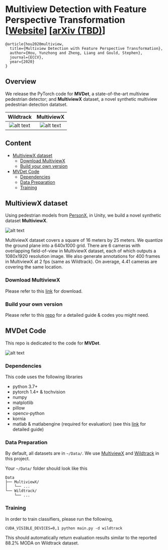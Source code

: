 # Multiview Detection with Feature Perspective Transformation [[Website](https://hou-yz.github.io/publication/2020-eccv2020-mvdet)] [[arXiv (TBD)]()]

```
@article{hou2020multiview,
  title={Multiview Detection with Feature Perspective Transformation},
  author={Hou, Yunzhong and Zheng, Liang and Gould, Stephen},
  journal={ECCV},
  year={2020}
}
```


## Overview
We release the PyTorch code for **MVDet**, a state-of-the-art multiview pedestrian detector; and **MultiviewX** dataset, a novel synthetic multiview pedestrian detection datatset.

Wildtrack             |  MultiviewX
:-------------------------:|:-------------------------:
![alt text](https://hou-yz.github.io/images/eccv2020_mvdet_wildtrack_demo.gif "Detection results on Wildtrack dataset")  |  ![alt text](https://hou-yz.github.io/images/eccv2020_mvdet_multiviewx_demo.gif "Detection results on MultiviewX dataset")

 
## Content
- [MultiviewX dataset](#multiviewx-dataset)
    * [Download MultiviewX](#download-multiviewx)
    * [Build your own version](#build-your-own-version)
- [MVDet Code](#mvdet-code)
    * [Dependencies](#dependencies)
    * [Data Preparation](#data-preparation)
    * [Training](#training)



## MultiviewX dataset
Using pedestrian models from [PersonX](https://github.com/sxzrt/Dissecting-Person-Re-ID-from-the-Viewpoint-of-Viewpoint), in Unity, we build a novel synthetic dataset **MultiviewX**. 

![alt text](https://hou-yz.github.io/images/eccv2020_mvdet_multiviewx_dataset.jpg "Visualization of MultiviewX dataset")

MultiviewX dataset covers a square of 16 meters by 25 meters. We quantize the ground plane into a 640x1000 grid. There are 6 cameras with overlapping field-of-view in MultiviewX dataset, each of which outputs a 1080x1920 resolution image. We also generate annotations for 400 frames in MultiviewX at 2 fps (same as Wildtrack). On average, 4.41 cameras are covering the same location. 

### Download MultiviewX
Please refer to this [link](https://1drv.ms/u/s!AtzsQybTubHfgP9BJt2g7R_Ku4X3Pg?e=GFGeVn) for download.

### Build your own version
Please refer to this [repo]() for a detailed guide & codes you might need.




## MVDet Code
This repo is dedicated to the code for **MVDet**. 

![alt text](https://hou-yz.github.io/images/eccv2020_mvdet_architecture.png "Architecture for MVDet")

### Dependencies
This code uses the following libraries
- python 3.7+
- pytorch 1.4+ & tochvision
- numpy
- matplotlib
- pillow
- opencv-python
- kornia
- matlab & matlabengine (required for evaluation) (see this [link](/multiview_detector/evaluation/README.md) for detailed guide)

### Data Preparation
By default, all datasets are in `~/Data/`. We use [MultiviewX](#multiviewx-dataset) and [Wildtrack](https://www.epfl.ch/labs/cvlab/data/data-wildtrack/) in this project. 

Your `~/Data/` folder should look like this
```
Data
├── MultiviewX/
│   └── ...
└── Wildtrack/ 
    └── ...
```

### Training
In order to train classifiers, please run the following,
```shell script
CUDA_VISIBLE_DEVICES=0,1 python main.py -d wildtrack
``` 
This should automatically return evaluation results similar to the reported 88.2\% MODA on Wildtrack dataset. 
